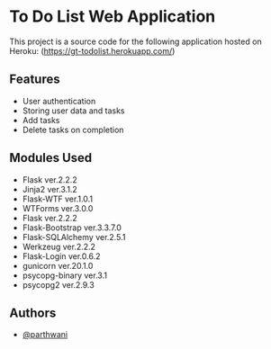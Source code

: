 
# To Do List Web Application

This project is a source code for the following application hosted on Heroku:
 (https://gt-todolist.herokuapp.com/)


## Features

- User authentication
- Storing user data and tasks
- Add tasks
- Delete tasks on completion


## Modules Used
- Flask ver.2.2.2
- Jinja2 ver.3.1.2
- Flask-WTF ver.1.0.1
- WTForms ver.3.0.0
- Flask ver.2.2.2
- Flask-Bootstrap ver.3.3.7.0
- Flask-SQLAlchemy ver.2.5.1
- Werkzeug ver.2.2.2
- Flask-Login ver.0.6.2
- gunicorn ver.20.1.0
- psycopg-binary ver.3.1
- psycopg2 ver.2.9.3
## Authors

- [@parthwani](https://github.com/W-P-N/TO-DO-LIST)

